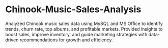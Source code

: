 # Chinook-Music-Sales-Analysis
Analyzed Chinook music sales data using MySQL and MS Office to identify trends, churn rate, top albums, and profitable markets. Provided insights to boost sales, improve inventory, and guide marketing strategies with data-driven recommendations for growth and efficiency.
